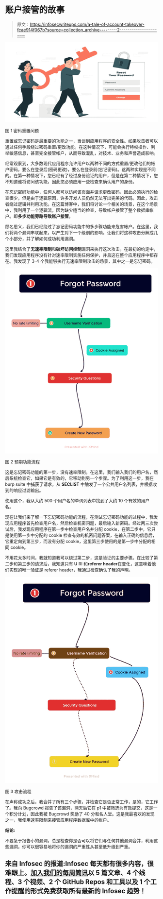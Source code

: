 # 账户接管的故事

> 原文：<https://infosecwriteups.com/a-tale-of-account-takeover-fcae914f067b?source=collection_archive---------2----------------------->

![](img/919984f789f6bb5eb30cf92be65a2a9f.png)

图 1 密码重置问题

重置或忘记密码是最重要的功能之一，当谈到应用程序的安全性。如果攻击者可以通过任何手段绕过密码重置/更改功能。在这种情况下，可能会执行特权操作、列举敏感信息，甚至完全接管帐户，从而导致混乱，对技术、业务和声誉造成影响。

经常观察到，大多数现代应用程序允许用户以两种不同的方式重置/更改他们的帐户密码，要么在登录后(密码更改)，要么在登录前(忘记密码)。这两种实现是不同的。在第一种情况下，您已经有了经过身份验证的用户，但是在第二种情况下，您不知道谁将访问该功能，因此您必须应用一些检查来确认用户的身份。

在忘记密码功能中，任何人都可以访问该页面并请求更改密码，因此必须执行的检查很少，但是由于逻辑原因，许多开发人员仍然无法写出完美的代码。因此，攻击者绕过逻辑并利用功能。在这篇博客中，我们将讨论一个相关的场景，在这个场景中，我利用了一个逻辑流，因为缺少适当的检查，导致帐户接管了整个数据库帐户。即**多步功能旁路导致账户接管**。

顾名思义，我们已经绕过了忘记密码功能中的多步骤功能来危害帐户。在这里，我们将两个漏洞串联起来，以产生对下一个级别的影响。让我们将这种攻击分解成几个小部分，并了解如何成功利用漏洞。

这里我结合了**无速率限制**和**破坏访问控制**漏洞来执行这次攻击。在最初的约定中，我们发现应用程序没有针对速率限制实施任何保护，并且这在整个应用程序中都存在。我发现了 3-4 个我能够执行无速率限制攻击的场景，其中之一是忘记密码。

![](img/c16b71b9273f2e6f61e7d34a5ea85f2c.png)

图 2 预期功能流程

这是忘记密码功能的第一步，没有速率限制。在这里，我们输入我们的用户名，然后系统检查它，如果它是有效的，它移动到另一个步骤。为了利用这一步，我在 burp suite 中捕获了请求，从 **SECLIST** 中触发了一个公共用户名列表，并根据收到的响应过滤输出。

使用这个，我从大约 500 个用户名的单词列表中找到了大约 10 个有效的用户名。

现在让我们来了解一下忘记密码功能的流程，在测试忘记密码功能的过程中，我发现应用程序首先检查用户名，然后检查机密问题，最后输入新密码。经过两三次尝试后，我发现应用程序在第一步中检查用户名并分配 cookie，在第二步中，它只是使用第一步中分配的 cookie 检查有效的机密问题答案，在输入正确的信息后，它重定向到第三步，而没有分配 cookie，这里第三步使用的是第一步中分配的相同 cookie。

不用花太多时间，我就知道我可以绕过第二步，这是验证的主要步骤。在比较了第二步和第三步的请求后，我知道只有 **U** RI 和**referer header**在变化，这意味着他们实现的唯一验证是 referer header，我通过检查确认了我的声明。

![](img/fc8dbe49e11ecc4dfc360ee491565de8.png)

图 3 攻击流程

在声称成功之后，我合并了所有三个步骤，并检查它是否正常工作，是的，它工作了。我向 Bugcrowd 报告了该漏洞，两天后它在 p1 中被筛选为有效提交，这是一个积分计划，因此我被 Bugcrowd 奖励了 40 分和名人堂。这是我最喜欢的发现之一，我使用速率限制来接管应用程序数据库中的帐户。

**结论:**

不要急于报告小的漏洞，总是检查你是否可以将它们与任何其他漏洞合并，利用这些漏洞，你可以很容易地将你的漏洞的严重性从甚至低升级到严重。

## 来自 Infosec 的报道:Infosec 每天都有很多内容，很难跟上。[加入我们的每周简讯](https://weekly.infosecwriteups.com/)以 5 篇文章、4 个线程、3 个视频、2 个 GitHub Repos 和工具以及 1 个工作提醒的形式免费获取所有最新的 Infosec 趋势！